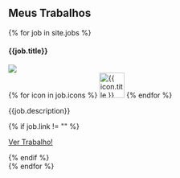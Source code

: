 <section id="jobs">
	<div class="container">
		<div class="row">
			<h1 class="center align grey darken-4 white-text">Meus Trabalhos</h1>
			{% for job in site.jobs %}
				<article class="col s12 m6 l6">
					<h4 class="center-align">{{job.title}}</h4>
					<div class="col s8 m8 l8 job-img">
						<img src="{{ site.img_folder }}/{{job.img}}"/>
					</div>
					<div class="col s4 m4 l4">
						{% for icon in job.icons %}
							<img src="{{ site.img_folder }}/{{ icon.src }}" alt="{{ icon.title }}" width="50" title="{{ icon.title }}"/>
						{% endfor %}
					</div>
					<div class="col s12 m12 l12">
						<p class="justify-align">{{job.description}}</p>
						{% if job.link != "" %}
							<p class="center-align">
								<a href="{{job.link}}" class="waves-effect blue accent-3 btn" target="_blank">Ver Trabalho!</a>
							</p>
						{% endif %}
					</div>
				</article>
			{% endfor %}
		</div>
	</div>
</section>

